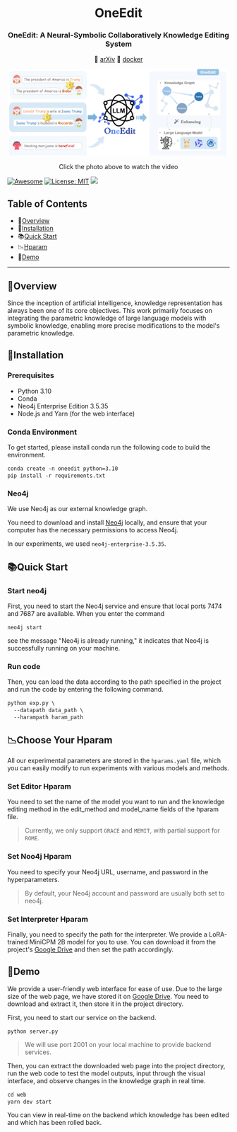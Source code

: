 <h1 align="center"> OneEdit </h1>
<h3 align="center"> OneEdit: A Neural-Symbolic Collaboratively Knowledge Editing System </h3>

<p align="center">
  📃 <a href="https://arxiv.org/abs/2409.07497" target="_blank">arXiv</a> 
  🐳 <a href="https://pan.baidu.com/s/1vSMaHRs79sgtvsvDc_rMxg?pwd=z9bg" target="_blank">docker</a> 

</p>

[![Click to watch the video](overview.png)](video.mp4)

<p align="center">
  Click the photo above to watch the video
</p>

[![Awesome](https://awesome.re/badge.svg)](https://github.com/zjunlp/KnowledgeCircuits) 
[![License: MIT](https://img.shields.io/badge/License-MIT-green.svg)](https://opensource.org/licenses/MIT)
![](https://img.shields.io/github/last-commit/zjunlp/KnowledgeCircuits?color=green) 


## Table of Contents
- 🌟[Overview](#overview)
- 🔧[Installation](#installation)
- 📚[Quick Start](#Quick-Start)
- 📉[Hparam](#Choose-Your-Hparam)
- 🧐[Demo](#demo)

---


## 🌟Overview

Since the inception of artificial intelligence, knowledge representation has always been one of its core objectives. This work primarily focuses on integrating the parametric knowledge of large language models with symbolic knowledge, enabling more precise modifications to the model's parametric knowledge.


## 🔧Installation
### Prerequisites
- Python 3.10
- Conda
- Neo4j Enterprise Edition 3.5.35
- Node.js and Yarn (for the web interface)

### Conda Environment

To get started, please install conda run the following code to build the environment.
```
conda create -n oneedit python=3.10
pip install -r requirements.txt
```
### Neo4j

We use Neo4j as our external knowledge graph.

You need to download and install [Neo4j](https://neo4j.com/download-center/#community) locally, and ensure that your computer has the necessary permissions to access Neo4j.

In our experiments, we used `neo4j-enterprise-3.5.35`.

## 📚Quick Start

### Start neo4j

First, you need to start the Neo4j service and ensure that local ports 7474 and 7687 are available.
When you enter the command
```
neo4j start
```
see the message
"Neo4j is already running,"
it indicates that Neo4j is successfully running on your machine.

### Run code

Then, you can load the data according to the path specified in the project and run the code by entering the following command.
```
python exp.py \
  --datapath data_path \
  --harampath haram_path
```

## 📉Choose Your Hparam
All our experimental parameters are stored in the `hparams.yaml` file, which you can easily modify to run experiments with various models and methods.
### Set Editor Hparam
You need to set the name of the model you want to run and the knowledge editing method in the edit_method and model_name fields of the hparam file. 

>Currently, we only support `GRACE` and `MEMIT`, with partial support for `ROME`.

### Set Noo4j Hparam
You need to specify your Neo4j URL, username, and password in the hyperparameters.

> By default, your Neo4j account and password are usually both set to neo4j.

### Set Interpreter Hparam
Finally, you need to specify the path for the interpreter. We provide a LoRA-trained MiniCPM 2B model for you to use. You can download it from the project's [Google Drive](https://drive.google.com/drive/folders/1hQQV6AtgaDxLJ7OW2oCBtNFlLEUMITYw?usp=sharing) and then set the path accordingly.

## 🧐Demo
We provide a user-friendly web interface for ease of use.
Due to the large size of the web page, we have stored it on [Google Drive](https://drive.google.com/drive/folders/1hQQV6AtgaDxLJ7OW2oCBtNFlLEUMITYw?usp=sharing).
You need to download and extract it, then store it in the project directory.



First, you need to start our service on the backend.
```
python server.py
```
> We will use port 2001 on your local machine to provide backend services.

Then, you can extract the downloaded web page into the project directory, run the web code to test the model outputs, input through the visual interface, and observe changes in the knowledge graph in real time.
```
cd web
yarn dev start
```
You can view in real-time on the backend which knowledge has been edited and which has been rolled back.
